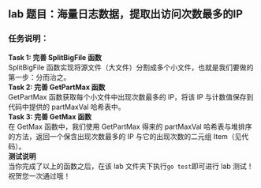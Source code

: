 ## lab 题目：海量日志数据，提取出访问次数最多的IP
### 任务说明：
**Task 1: 完善 SplitBigFile 函数**<br>
SplitBigFile 函数实现将源文件（大文件）分割成多个小文件，也就是我们要做的第一步：分而治之。<br>
**Task 2: 完善 GetPartMax 函数**<br>
GetPartMax 函数获取每个小文件中出现次数最多的 IP，将该 IP 与计数值保存到代码中提供的 partMaxVal 哈希表中。<br>
**Task 3: 完善 GetMax 函数**<br>
在 GetMax 函数中，我们使用 GetPartMax 得来的 partMaxVal 哈希表与堆排序的方法，返回一个保含出现次数最多的 IP 与它的出现次数的二元组 Item（见代码）。<br>
**测试说明**<br>
当你完成了以上的函数之后，在该 lab 文件夹下执行`go test`即可进行 lab 测试！祝贺您一次通过哦！
